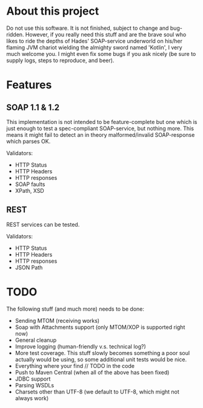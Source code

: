 # About this project #
Do not use this software. It is not finished, subject to change and bug-ridden. However, if you really need this stuff and are the brave soul who likes to ride the depths of Hades' SOAP-service underworld on his/her flaming JVM chariot wielding the almighty sword named 'Kotlin', I very much welcome you.
I might even fix some bugs if you ask nicely (be sure to supply logs, steps to reproduce, and beer). 

# Features #

## SOAP 1.1 & 1.2 ##
This implementation is not intended to be feature-complete but one which is just enough to test a spec-compliant SOAP-service, but nothing more.
This means it might fail to detect an in theory malformed/invalid SOAP-response which parses OK.

Validators:
- HTTP Status
- HTTP Headers
- HTTP responses
- SOAP faults
- XPath, XSD

## REST ##
REST services can be tested.

Validators:
- HTTP Status
- HTTP Headers
- HTTP responses
- JSON Path

# TODO #
The following stuff (and much more) needs to be done:
- Sending MTOM (receiving works)
- Soap with Attachments support (only MTOM/XOP is supported right now)
- General cleanup
- Improve logging (human-friendly v.s. technical log?)
- More test coverage. This stuff slowly becomes something a poor soul actually would be using, so some additional unit tests would be nice.
- Everything where your find // TODO in the code
- Push to Maven Central (when all of the above has been fixed)
- JDBC support
- Parsing WSDLs
- Charsets other than UTF-8 (we default to UTF-8, which might not always work)